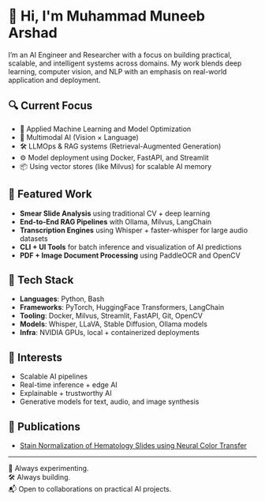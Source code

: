 # 👋 Hi, I'm Muhammad Muneeb Arshad

I’m an AI Engineer and Researcher with a focus on building practical, scalable, and intelligent systems across domains. My work blends deep learning, computer vision, and NLP with an emphasis on real-world application and deployment.

## 🔍 Current Focus
- 🧠 Applied Machine Learning and Model Optimization  
- 🧩 Multimodal AI (Vision × Language)  
- 🛠️ LLMOps & RAG systems (Retrieval-Augmented Generation)  
- ⚙️ Model deployment using Docker, FastAPI, and Streamlit  
- 📦 Using vector stores (like Milvus) for scalable AI memory  

## 🚀 Featured Work
- **Smear Slide Analysis** using traditional CV + deep learning  
- **End-to-End RAG Pipelines** with Ollama, Milvus, LangChain  
- **Transcription Engines** using Whisper + faster-whisper for large audio datasets  
- **CLI + UI Tools** for batch inference and visualization of AI predictions  
- **PDF + Image Document Processing** using PaddleOCR and OpenCV

## 🧰 Tech Stack
- **Languages**: Python, Bash  
- **Frameworks**: PyTorch, HuggingFace Transformers, LangChain  
- **Tooling**: Docker, Milvus, Streamlit, FastAPI, Git, OpenCV  
- **Models**: Whisper, LLaVA, Stable Diffusion, Ollama models  
- **Infra**: NVIDIA GPUs, local + containerized deployments  

## 🎯 Interests
- Scalable AI pipelines  
- Real-time inference + edge AI  
- Explainable + trustworthy AI  
- Generative models for text, audio, and image synthesis  

## 🎯 Publications
- [Stain Normalization of Hematology Slides using Neural Color Transfer](https://arxiv.org/abs/2409.06742)
---

🧪 Always experimenting.  
🛠️ Always building.  
📬 Open to collaborations on practical AI projects.

